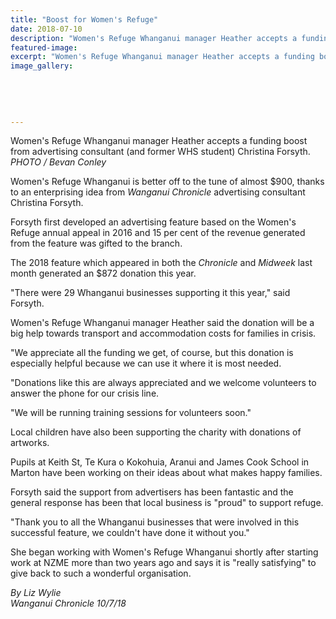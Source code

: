```yaml
---
title: "Boost for Women's Refuge"
date: 2018-07-10
description: "Women's Refuge Whanganui manager Heather accepts a funding boost from advertising consultant Christina Forsyth."
featured-image: 
excerpt: "Women's Refuge Whanganui manager Heather accepts a funding boost from advertising consultant Christina Forsyth."
image_gallery:
    
    
    
    
    
---
```


<p><span>Women's Refuge Whanganui manager Heather accepts a funding boost from advertising consultant (and former WHS student) Christina Forsyth. <br /><em>PHOTO / Bevan Conley</em></span></p>
<p class="element element-paragraph">Women's Refuge Whanganui is better off to the tune of almost $900, thanks to an enterprising idea from&nbsp;<em>Wanganui Chronicle</em>&nbsp;advertising consultant Christina Forsyth.</p>
<p class="element element-paragraph">Forsyth first developed an advertising feature based on the Women's Refuge annual appeal in 2016 and 15 per cent of the revenue generated from the feature was gifted to the branch.</p>
<p class="element element-paragraph">The 2018 feature which appeared in both the&nbsp;<em>Chronicle</em>&nbsp;and&nbsp;<em>Midweek</em>&nbsp;last month generated an $872 donation this year.</p>
<p class="element element-paragraph">"There were 29 Whanganui businesses supporting it this year," said Forsyth.</p>
<p class="element element-paragraph">Women's Refuge Whanganui manager Heather said the donation will be a big help towards transport and accommodation costs for families in crisis.</p>
<p class="element element-paragraph">"We appreciate all the funding we get, of course, but this donation is especially helpful because we can use it where it is most needed.</p>
<p class="element element-paragraph">"Donations like this are always appreciated and we welcome volunteers to answer the phone for our crisis line.</p>
<p class="element element-paragraph">"We will be running training sessions for volunteers soon."</p>
<p class="element element-paragraph">Local children have also been supporting the charity with donations of artworks.</p>
<p class="element element-paragraph">Pupils at Keith St, Te Kura o Kokohuia, Aranui and James Cook School in Marton have been working on their ideas about what makes happy families.</p>
<p class="element element-paragraph">Forsyth said the support from advertisers has been fantastic and the general response has been that local business is "proud" to support refuge.</p>
<p class="element element-paragraph">"Thank you to all the Whanganui businesses that were involved in this successful feature, we couldn't have done it without you."</p>
<p class="element element-paragraph">She began working with Women's Refuge Whanganui shortly after starting work at NZME more than two years ago and says it is "really satisfying" to give back to such a wonderful organisation.</p>
<p><span><em>By Liz Wylie<br />Wanganui Chronicle 10/7/18</em></span></p>

